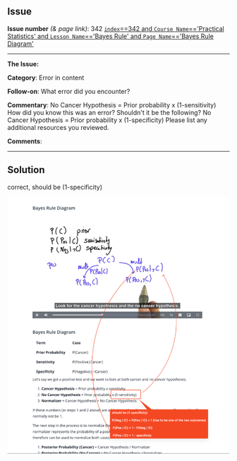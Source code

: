 ## Issue
**Issue number** _(& page link)_: 342 [`index`==342 and `Course Name`=='Practical Statistics' and `Lesson Name`=='Bayes Rule' and `Page Name`=='Bayes Rule Diagram'](https://mocha.udacity.com/programs/nd496-mentors-sandbox/en-us/construction/courses/545f4c46-ae54-4164-897e-4a0bb573302d/lessons/ls12047/pages/b72f80cf-0826-4392-bd41-31a62c8a18b8)
***

**The Issue:**

**Category**: Error in content

**Follow-on**: What error did you encounter?

**Commentary**: No Cancer Hypothesis = Prior probability x (1-sensitivity) How
did you know this was an error? Shouldn't it be the following?
No Cancer Hypothesis = Prior probability x (1-specificity)
Please list any additional resources you reviewed.

**Comments**: 


***
## Solution

correct, should be (1-specificity)

<img style='width: 600px' src="./images/342.png"></img>